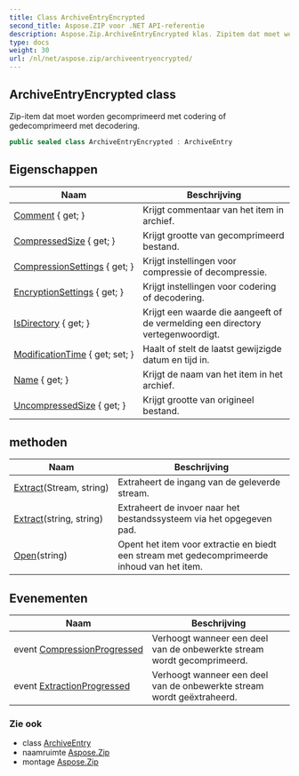```yaml
---
title: Class ArchiveEntryEncrypted
second_title: Aspose.ZIP voor .NET API-referentie
description: Aspose.Zip.ArchiveEntryEncrypted klas. Zipitem dat moet worden gecomprimeerd met codering of gedecomprimeerd met decodering.
type: docs
weight: 30
url: /nl/net/aspose.zip/archiveentryencrypted/
---
```

## ArchiveEntryEncrypted class

Zip-item dat moet worden gecomprimeerd met codering of gedecomprimeerd met decodering.

```csharp
public sealed class ArchiveEntryEncrypted : ArchiveEntry
```

## Eigenschappen

| Naam | Beschrijving |
| --- | --- |
| [Comment](../../aspose.zip/archiveentry/comment/) { get; } | Krijgt commentaar van het item in archief. |
| [CompressedSize](../../aspose.zip/archiveentry/compressedsize/) { get; } | Krijgt grootte van gecomprimeerd bestand. |
| [CompressionSettings](../../aspose.zip/archiveentry/compressionsettings/) { get; } | Krijgt instellingen voor compressie of decompressie. |
| [EncryptionSettings](../../aspose.zip/archiveentryencrypted/encryptionsettings/) { get; } | Krijgt instellingen voor codering of decodering. |
| [IsDirectory](../../aspose.zip/archiveentry/isdirectory/) { get; } | Krijgt een waarde die aangeeft of de vermelding een directory vertegenwoordigt. |
| [ModificationTime](../../aspose.zip/archiveentry/modificationtime/) { get; set; } | Haalt of stelt de laatst gewijzigde datum en tijd in. |
| [Name](../../aspose.zip/archiveentry/name/) { get; } | Krijgt de naam van het item in het archief. |
| [UncompressedSize](../../aspose.zip/archiveentry/uncompressedsize/) { get; } | Krijgt grootte van origineel bestand. |

## methoden

| Naam | Beschrijving |
| --- | --- |
| [Extract](../../aspose.zip/archiveentry/extract/)(Stream, string) | Extraheert de ingang van de geleverde stream. |
| [Extract](../../aspose.zip/archiveentry/extract/)(string, string) | Extraheert de invoer naar het bestandssysteem via het opgegeven pad. |
| [Open](../../aspose.zip/archiveentry/open/)(string) | Opent het item voor extractie en biedt een stream met gedecomprimeerde inhoud van het item. |

## Evenementen

| Naam | Beschrijving |
| --- | --- |
| event [CompressionProgressed](../../aspose.zip/archiveentry/compressionprogressed/) | Verhoogt wanneer een deel van de onbewerkte stream wordt gecomprimeerd. |
| event [ExtractionProgressed](../../aspose.zip/archiveentry/extractionprogressed/) | Verhoogt wanneer een deel van de onbewerkte stream wordt geëxtraheerd. |

### Zie ook

* class [ArchiveEntry](../archiveentry/)
* naamruimte [Aspose.Zip](../../aspose.zip/)
* montage [Aspose.Zip](../../)



